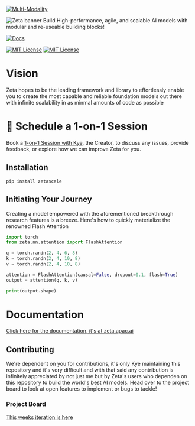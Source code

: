 [![Multi-Modality](images/agorabanner.png)](https://discord.gg/qUtxnK2NMf)

![Zeta banner](images/zeta.png)
Build High-performance, agile, and scalable AI models with modular and re-useable building blocks!


[![Docs](https://readthedocs.org/projects/zeta/badge/)](https://zeta.readthedocs.io)

<p>
  <a href="https://github.com/kyegomez/zeta/blob/main/LICENSE"><img alt="MIT License" src="https://img.shields.io/badge/license-MIT-blue.svg" /></a>
  <a href="https://pypi.org/project/zetascale"><img alt="MIT License" src="https://badge.fury.io/py/zetascale.svg" /></a>
</p>

# Vision
Zeta hopes to be the leading framework and library to effortlessly enable you to create the most capable and reliable foundation models out there with infinite scalability in as minmal amounts of code as possible


# 🤝 Schedule a 1-on-1 Session
Book a [1-on-1 Session with Kye](https://calendly.com/apacai/agora), the Creator, to discuss any issues, provide feedback, or explore how we can improve Zeta for you.


## Installation

`pip install zetascale`

## Initiating Your Journey

Creating a model empowered with the aforementioned breakthrough research features is a breeze. Here's how to quickly materialize the renowned Flash Attention

```python
import torch
from zeta.nn.attention import FlashAttention

q = torch.randn(2, 4, 6, 8)
k = torch.randn(2, 4, 10, 8)
v = torch.randn(2, 4, 10, 8)

attention = FlashAttention(causal=False, dropout=0.1, flash=True)
output = attention(q, k, v)

print(output.shape) 

```

# Documentation
[Click here for the documentation, it's at zeta.apac.ai](https://zeta.apac.ai)


## Contributing
We're dependent on you for contributions, it's only Kye maintaining this repository and it's very difficult and with that said any contribution is infinitely appreciated by not just me but by Zeta's users who dependen on this repository to build the world's
best AI models. Head over to the project board to look at open features to implement or bugs to tackle!

### Project Board
[This weeks iteration is here](https://github.com/users/kyegomez/projects/7/views/2)
